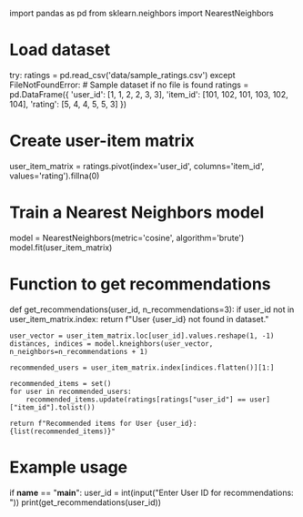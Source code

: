 import pandas as pd
from sklearn.neighbors import NearestNeighbors

# Load dataset
try:
    ratings = pd.read_csv('data/sample_ratings.csv')
except FileNotFoundError:
    # Sample dataset if no file is found
    ratings = pd.DataFrame({
        'user_id': [1, 1, 2, 2, 3, 3],
        'item_id': [101, 102, 101, 103, 102, 104],
        'rating': [5, 4, 4, 5, 5, 3]
    })

# Create user-item matrix
user_item_matrix = ratings.pivot(index='user_id', columns='item_id', values='rating').fillna(0)

# Train a Nearest Neighbors model
model = NearestNeighbors(metric='cosine', algorithm='brute')
model.fit(user_item_matrix)

# Function to get recommendations
def get_recommendations(user_id, n_recommendations=3):
    if user_id not in user_item_matrix.index:
        return f"User {user_id} not found in dataset."

    user_vector = user_item_matrix.loc[user_id].values.reshape(1, -1)
    distances, indices = model.kneighbors(user_vector, n_neighbors=n_recommendations + 1)
    
    recommended_users = user_item_matrix.index[indices.flatten()][1:]
    
    recommended_items = set()
    for user in recommended_users:
        recommended_items.update(ratings[ratings["user_id"] == user]["item_id"].tolist())

    return f"Recommended items for User {user_id}: {list(recommended_items)}"

# Example usage
if __name__ == "__main__":
    user_id = int(input("Enter User ID for recommendations: "))
    print(get_recommendations(user_id))
